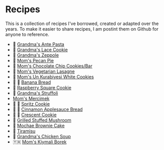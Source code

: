 # Recipes

This is a collection of recipes I've borrowed, created or adapted over the years. To make it easier to share recipes, I am postint them on Github for anyone to reference.

* :green_salad: [Grandma's Ante Pasta](recipes/ante_pasta.md)
* :cookie: [Grandma's Lace Cookie](recipes/lace_cookie.md)
* :doughnut: [Grandma's Zeppole](recipes/zeppole.md)
* :pie: [Mom's Pecan Pie](recipes/peacn_pie.md)
* :cookie: [Mom's Chocolate Chip Cookies/Bar](recipes/chocolate_chip_cookie_bar.md)
* :shallow_pan_of_food: [Mom's Vegetarian Lasagne](recipes/vegetarian_lasagna.md)
* :cookie: [Mom's Un Kurabiyesi White Cookies](recipes/un_kurabiyesi_white_cookie.md)
* :banana: :bread: [Banana Bread](recipes/banana_bread.md)
* :cookie: [Raspberry Square Cookie](recipes/raspberry_square_cookie.md)
* :honey_pot: [Grandma's Struffoli](recipes/struffoli.md)
* [Mom's Mercimek](recipes/mercimek.md)
* :christmas_tree: :cookie: [Spritz Cookie](recipes/spritz_cookie.md)
* :apple: :bread: [Cinnamon Applesauce Bread](recipes/cinnamon_applesauce_bread.md)
* :christmas_tree: :cookie: [Crescent Cookie](recipes/crescent_cookie.md)
* :mushroom: [Grilled Stuffed Mushroom](recipes/grilled_stuffed_mushroom.md)
* :cake: [Mochae Brownie Cake](recipes/mocha_brownie_cake.md)
* :custard: [Tiramisu](recipes/tiramisu.md)
* :chicken: [Grandma's Chicken Soup](recipes/chicken_soup.md)
* :tr: [Mom's Kiymali Borek](recipes/kiymali_borek.md)
